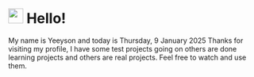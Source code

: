  <h1>
    <img src="https://emojis.slackmojis.com/emojis/images/1643510097/45343/hi.gif?1643510097" width="30"/> 
    Hello!
 </h1>
 <p>
    My name is Yeeyson and today is Thursday, 9 January 2025
    Thanks for visiting my profile, I have some test projects going on others are done learning projects and others are real projects.
    Feel free to watch and use them.
 </p>